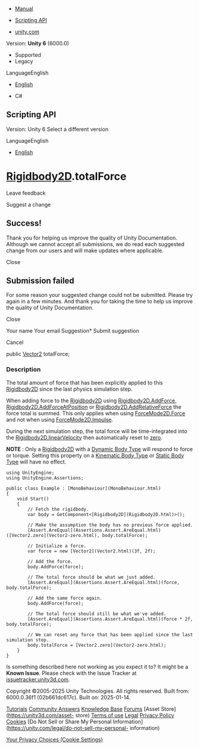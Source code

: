 [ ]()

  * [Manual](../Manual/index.html)
  * [Scripting API](../ScriptReference/index.html)

  * [unity.com](https://unity.com/)

Version: **Unity 6** (6000.0)

  * Supported
  * Legacy

LanguageEnglish

  * [English]()

  * C#

[ ](https://docs.unity3d.com)

## Scripting API

Version: Unity 6 Select a different version

LanguageEnglish

  * [English]()

#  [Rigidbody2D](Rigidbody2D.html).totalForce

Leave feedback

Suggest a change

## Success!

Thank you for helping us improve the quality of Unity Documentation. Although
we cannot accept all submissions, we do read each suggested change from our
users and will make updates where applicable.

Close

## Submission failed

For some reason your suggested change could not be submitted. Please <a>try
again</a> in a few minutes. And thank you for taking the time to help us
improve the quality of Unity Documentation.

Close

Your name Your email Suggestion* Submit suggestion

Cancel

[ ]()

public [Vector2](Vector2.html) totalForce;

### Description

The total amount of force that has been explicitly applied to this
[Rigidbody2D](Rigidbody2D.html) since the last physics simulation step.

When adding force to the [Rigidbody2D](Rigidbody2D.html) using
[Rigidbody2D.AddForce](Rigidbody2D.AddForce.html),
[Rigidbody2D.AddForceAtPosition](Rigidbody2D.AddForceAtPosition.html) or
[Rigidbody2D.AddRelativeForce](Rigidbody2D.AddRelativeForce.html) the force
total is summed. This only applies when using
[ForceMode2D.Force](ForceMode2D.Force.html) and not when using
[ForceMode2D.Impulse](ForceMode2D.Impulse.html).  
  
During the next simulation step, the total force will be time-integrated into
the [Rigidbody2D.linearVelocity](Rigidbody2D-linearVelocity.html) then
automatically reset to [zero](Vector2-zero.html).  
  
**NOTE** : Only a [Rigidbody2D](Rigidbody2D.html) with a [Dynamic Body
Type](RigidbodyType2D.Dynamic.html) will respond to force or torque. Setting
this property on a [Kinematic Body Type](RigidbodyType2D.Kinematic.html) or
[Static Body Type](RigidbodyType2D.Static.html) will have no effect.

    
    
    using UnityEngine;
    using UnityEngine.Assertions;  
      
    public class Example : [MonoBehaviour](MonoBehaviour.html)
    {
        void Start()
        {
            // Fetch the rigidbody.
            var body = GetComponent<[Rigidbody2D](Rigidbody2D.html)>();  
      
            // Make the assumption the body has no previous force applied.
            [Assert.AreEqual](Assertions.Assert.AreEqual.html)([Vector2.zero](Vector2-zero.html), body.totalForce);  
      
            // Initialize a force.
            var force = new [Vector2](Vector2.html)(3f, 2f);  
      
            // Add the force.
            body.AddForce(force);  
      
            // The total force should be what we just added.
            [Assert.AreEqual](Assertions.Assert.AreEqual.html)(force, body.totalForce);  
      
            // Add the same force again.
            body.AddForce(force);  
      
            // The total force should still be what we've added.
            [Assert.AreEqual](Assertions.Assert.AreEqual.html)(force * 2f, body.totalForce);  
      
            // We can reset any force that has been applied since the last simulation step.
            body.totalForce = [Vector2.zero](Vector2-zero.html);
        }
    }
    

Is something described here not working as you expect it to? It might be a
**Known Issue**. Please check with the Issue Tracker at
[issuetracker.unity3d.com](https://issuetracker.unity3d.com).

Copyright ©2005-2025 Unity Technologies. All rights reserved. Built from:
6000.0.36f1 (02b661dc617c). Built on: 2025-01-14.

[Tutorials](https://unity3d.com/learn) [Community
Answers](https://answers.unity3d.com) [Knowledge
Base](https://support.unity3d.com/hc/en-us)
[Forums](https://forum.unity3d.com) [Asset Store](https://unity3d.com/asset-
store) [Terms of use](https://docs.unity3d.com/Manual/TermsOfUse.html)
[Legal](https://unity.com/legal) [Privacy
Policy](https://unity.com/legal/privacy-policy)
[Cookies](https://unity.com/legal/cookie-policy) [Do Not Sell or Share My
Personal Information](https://unity.com/legal/do-not-sell-my-personal-
information)

[Your Privacy Choices (Cookie Settings)](javascript:void\(0\);)

